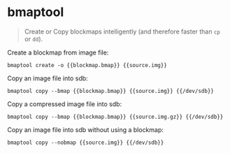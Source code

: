 bmaptool
========

> Create or Copy blockmaps intelligently (and therefore faster than `cp` or `dd`).

Create a blockmap from image file:

    bmaptool create -o {{blockmap.bmap}} {{source.img}}

Copy an image file into sdb:

    bmaptool copy --bmap {{blockmap.bmap}} {{source.img}} {{/dev/sdb}}

Copy a compressed image file into sdb:

    bmaptool copy --bmap {{blockmap.bmap}} {{source.img.gz}} {{/dev/sdb}}

Copy an image file into sdb without using a blockmap:

    bmaptool copy --nobmap {{source.img}} {{/dev/sdb}}
